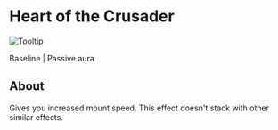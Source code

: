 # Heart of the Crusader

![Tooltip]()

Baseline | Passive aura

## About

Gives you increased mount speed. This effect doesn't stack with other similar effects.
